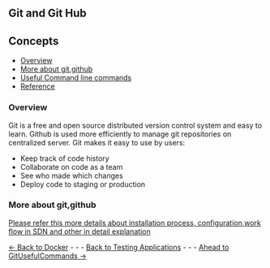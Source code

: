 ## Git and Git Hub

## Concepts
* [Overview](#overview)
* [More about git,github](#more-about-gitgithub)
* [Useful Command line commands](./GitCommands.md#usefull-command-line-commands)
* [Reference](./GitCommands.md#reference)

### Overview
Git is a free and open source distributed version control system and easy to learn. Github is used more efficiently to manage git repositories on centralized server. 
Git makes it easy to use by users:
    
- Keep track of code history
- Collaborate on code as a team
- See who made which changes
- Deploy code to staging or production
          

### More about git,github

 [ Please refer this more details about installation process, configuration,work flow in SDN and other in detail explanation](./../../../../PreparingSpecifying/Introduction2Git/Introduction2Git.md)



[<- Back to Docker](../Docker/ConceptsAndOverview.md) - - - [Back to Testing Applications](../../../TestingApplications.md) - - - [Ahead to GitUsefulCommands ->](./GitCommands.md)